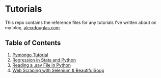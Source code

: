 # Tutorials

This repo contains the reference files for any tutorials I’ve written about on my blog, [alexrdouglas.com](http://alexrdouglas.com)

## Table of Contents

1. [Pymongo Tutorial](https://github.com/alex-douglas/tutorials/tree/master/pymongo_tutorial)
2. [Regression in Stata and Python](https://github.com/alex-douglas/tutorials/tree/master/reg_stata_python)
3. [Reading a .sav File in Python](https://github.com/alex-douglas/tutorials/tree/master/read_sav_file)
4. [Web Scraping with Selenium & BeautifulSoup](https://github.com/alex-douglas/tutorials/tree/master/web_scraping)